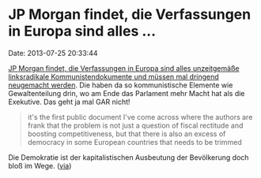 JP Morgan findet, die Verfassungen in Europa sind alles \...
============================================================

Date: 2013-07-25 20:33:44

[JP Morgan findet, die Verfassungen in Europa sind alles unzeitgemäße
linksradikale Kommunistendokumente und müssen mal dringend neugemacht
werden](http://blogs.euobserver.com/phillips/2013/06/07/jp-morgan-to-eurozone-periphery-get-rid-of-your-pinko-anti-fascist-constitutions/).
Die haben da so kommunistische Elemente wie Gewaltenteilung drin, wo am
Ende das Parlament mehr Macht hat als die Exekutive. Das geht ja mal GAR
nicht!

> it's the first public document I've come across where the authors are
> frank that the problem is not just a question of fiscal rectitude and
> boosting competitiveness, but that there is also an excess of
> democracy in some European countries that needs to be trimmed

Die Demokratie ist der kapitalistischen Ausbeutung der Bevölkerung doch
bloß im Wege. ([via](http://www.primeeconomics.org/?p=1898))
